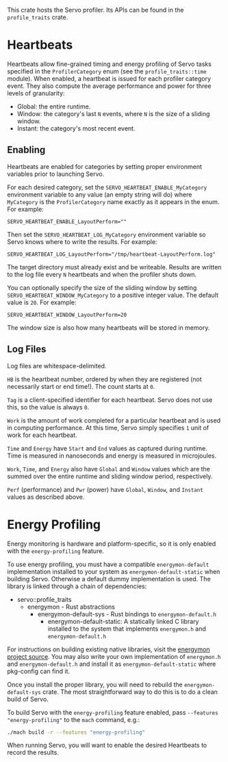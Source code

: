 This crate hosts the Servo profiler.
Its APIs can be found in the `profile_traits` crate.


# Heartbeats

Heartbeats allow fine-grained timing and energy profiling of Servo tasks specified in the `ProfilerCategory` enum (see the `profile_traits::time` module).
When enabled, a heartbeat is issued for each profiler category event.
They also compute the average performance and power for three levels of granularity:

* Global: the entire runtime.
* Window: the category's last `N` events, where `N` is the size of a sliding window.
* Instant: the category's most recent event.

## Enabling

Heartbeats are enabled for categories by setting proper environment variables prior to launching Servo.

For each desired category, set the `SERVO_HEARTBEAT_ENABLE_MyCategory` environment variable to any value (an empty string will do) where `MyCategory` is the `ProfilerCategory` name exactly as it appears in the enum.
For example:

```
SERVO_HEARTBEAT_ENABLE_LayoutPerform=""
```

Then set the `SERVO_HEARTBEAT_LOG_MyCategory` environment variable so Servo knows where to write the results.
For example:

```
SERVO_HEARTBEAT_LOG_LayoutPerform="/tmp/heartbeat-LayoutPerform.log"
```

The target directory must already exist and be writeable.
Results are written to the log file every `N` heartbeats and when the profiler shuts down.

You can optionally specify the size of the sliding window by setting `SERVO_HEARTBEAT_WINDOW_MyCategory` to a positive integer value.
The default value is `20`.
For example:

```
SERVO_HEARTBEAT_WINDOW_LayoutPerform=20
```

The window size is also how many heartbeats will be stored in memory.

## Log Files

Log files are whitespace-delimited.

`HB` is the heartbeat number, ordered by when they are registered (not necessarily start or end time!).
The count starts at `0`.

`Tag` is a client-specified identifier for each heartbeat.
Servo does not use this, so the value is always `0`.

`Work` is the amount of work completed for a particular heartbeat and is used in computing performance.
At this time, Servo simply specifies `1` unit of work for each heartbeat.

`Time` and `Energy` have `Start` and `End` values as captured during runtime.
Time is measured in nanoseconds and energy is measured in microjoules.

`Work`, `Time`, and `Energy` also have `Global` and `Window` values which are the summed over the entire runtime and sliding window period, respectively.

`Perf` (performance) and `Pwr` (power) have `Global`, `Window`, and `Instant` values as described above.


# Energy Profiling

Energy monitoring is hardware and platform-specific, so it is only enabled with the `energy-profiling` feature.

To use energy profiling, you must have a compatible `energymon-default` implementation installed to your system as `energymon-default-static` when building Servo.
Otherwise a default dummy implementation is used.
The library is linked through a chain of dependencies:

* servo::profile_traits
  * energymon - Rust abstractions
    * energymon-default-sys - Rust bindings to `energymon-default.h`
      * energymon-default-static: A statically linked C library installed to the system that implements `energymon.h` and `energymon-default.h`

For instructions on building existing native libraries, visit the [energymon project source](https://github.com/energymon/energymon).
You may also write your own implementation of `energymon.h` and `energymon-default.h` and install it as `energymon-default-static` where pkg-config can find it.

Once you install the proper library, you will need to rebuild the `energymon-default-sys` crate.
The most straightforward way to do this is to do a clean build of Servo.

To build Servo with the `energy-profiling` feature enabled, pass `--features "energy-profiling"` to the `mach` command, e.g.:

```sh
./mach build -r --features "energy-profiling"
```

When running Servo, you will want to enable the desired Heartbeats to record the results.
